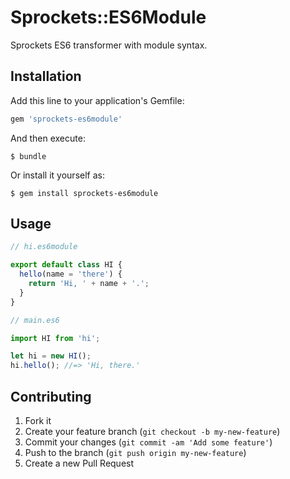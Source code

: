 # Sprockets::ES6Module

Sprockets ES6 transformer with module syntax.

## Installation

Add this line to your application's Gemfile:

```ruby
gem 'sprockets-es6module'
```

And then execute:

    $ bundle

Or install it yourself as:

    $ gem install sprockets-es6module

## Usage

``` js
// hi.es6module

export default class HI {
  hello(name = 'there') {
    return 'Hi, ' + name + '.';
  }
}
```

``` js
// main.es6

import HI from 'hi';

let hi = new HI();
hi.hello(); //=> 'Hi, there.'
```

## Contributing

1. Fork it
2. Create your feature branch (`git checkout -b my-new-feature`)
3. Commit your changes (`git commit -am 'Add some feature'`)
4. Push to the branch (`git push origin my-new-feature`)
5. Create a new Pull Request
